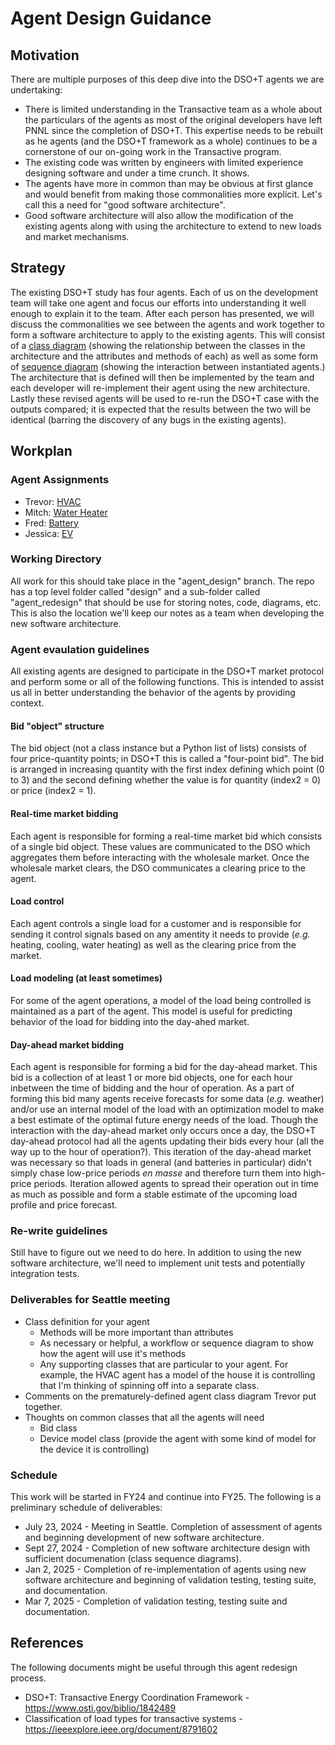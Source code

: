# Agent Design Guidance

## Motivation
There are multiple purposes of this deep dive into the DSO+T agents we are undertaking:

* There is limited understanding in the Transactive team as a whole about the particulars of the agents as most of the original developers have left PNNL since the completion of DSO+T. This expertise needs to be rebuilt as he agents (and the DSO+T framework as a whole) continues to be a cornerstone of our on-going work in the Transactive program.
* The existing code was written by engineers with limited experience designing software and under a time crunch. It shows.
* The agents have more in common than may be obvious at first glance and would benefit from making those commonalities more explicit. Let's call this a need for "good software architecture".
* Good software architecture will also allow the modification of the existing agents along with using the architecture to extend to new loads and market mechanisms.

## Strategy
The existing DSO+T study has four agents. Each of us on the development team will take one agent and focus our efforts into understanding it well enough to explain it to the team. After each person has presented, we will discuss the commonalities we see between the agents and work together to form a software architecture to apply to the existing agents. This will consist of a [class diagram](https://www.visual-paradigm.com/guide/uml-unified-modeling-language/uml-class-diagram-tutorial/) (showing the relationship between the classes in the architecture and the attributes and methods of each) as well as some form of [sequence diagram](https://www.visual-paradigm.com/guide/uml-unified-modeling-language/what-is-sequence-diagram/) (showing the interaction between instantiated agents.) The architecture that is defined will then be implemented by the team and each developer will re-implement their agent using the new architecture. Lastly these revised agents will be used to re-run the DSO+T case with the outputs compared; it is expected that the results between the two will be identical (barring the discovery of any bugs in the existing agents).

## Workplan

### Agent Assignments
* Trevor: [HVAC](https://github.com/pnnl/tesp/blob/62779f0ccaa38a7ec205d2a1a2c8748c5996a7be/src/tesp_support/tesp_support/dsot/hvac_agent.py)
* Mitch: [Water Heater](https://github.com/pnnl/tesp/blob/62779f0ccaa38a7ec205d2a1a2c8748c5996a7be/src/tesp_support/tesp_support/dsot/water_heater_agent.py)
* Fred: [Battery](https://github.com/pnnl/tesp/blob/62779f0ccaa38a7ec205d2a1a2c8748c5996a7be/src/tesp_support/tesp_support/dsot/battery_agent.py)
* Jessica: [EV](https://github.com/pnnl/tesp/blob/62779f0ccaa38a7ec205d2a1a2c8748c5996a7be/src/tesp_support/tesp_support/dsot/ev_agent.py)

### Working Directory
All work for this should take place in the "agent_design" branch. The repo has a top level folder called "design" and a sub-folder called "agent_redesign" that should be use for storing notes, code, diagrams, etc. This is also the location we'll keep our notes as a team when developing the new software architecture.


### Agent evaulation guidelines
All existing agents are designed to participate in the DSO+T market protocol and perform some or all of the following functions. This is intended to assist us all in better understanding the behavior of the agents by providing context.

#### Bid "object" structure
The bid object (not a class instance but a Python list of lists) consists of four price-quantity points; in DSO+T this is called a "four-point bid". The bid is arranged in increasing quantity with the first index defining which point (0 to 3) and the second defining whether the value is for quantity (index2 = 0) or price (index2 = 1).

#### Real-time market bidding
Each agent is responsible for forming a real-time market bid which consists of a single bid object. These values are communicated to the DSO which aggregates them before interacting with the wholesale market. Once the wholesale market clears, the DSO communicates a clearing price to the agent.

#### Load control
Each agent controls a single load for a customer and is responsible for sending it control signals based on any amentity it needs to provide (_e.g._ heating, cooling, water heating) as well as the clearing price from the market.

#### Load modeling (at least sometimes)
For some of the agent operations, a model of the load being controlled is maintained as a part of the agent. This model is useful for predicting behavior of the load for bidding into the day-ahed market.

#### Day-ahead market bidding
Each agent is responsible for forming a bid for the day-ahead market. This bid is a collection of at least 1 or more bid objects, one for each hour inbetween the time of bidding and the hour of operation. As a part of forming this bid many agents receive forecasts for some data (_e.g._ weather) and/or use an internal model of the load with an optimization model to make a best estimate of the optimal future energy needs of the load. Though the interaction with the day-ahead market only occurs once a day, the DSO+T day-ahead protocol had all the agents updating their bids every hour (all the way up to the hour of operation?). This iteration of the day-ahead market was necessary so that loads in general (and batteries in particular) didn't simply chase low-price periods _en masse_ and therefore turn them into high-price periods. Iteration allowed agents to spread their operation out in time as much as possible and form a stable estimate of the upcoming load profile and price forecast.


### Re-write guidelines
Still have to figure out we need to do here. In addition to using the new software architecture, we'll need to implement unit tests and potentially integration tests. 

### Deliverables for Seattle meeting
* Class definition for your agent 
  * Methods will be more important than attributes
  * As necessary or helpful, a workflow or sequence diagram to show how the agent will use it's methods
  * Any supporting classes that are particular to your agent. For example, the HVAC agent has a model of the house it is controlling that I'm thinking of spinning off into a separate class.
* Comments on the prematurely-defined agent class diagram Trevor put together.
* Thoughts on common classes that all the agents will need
  * Bid class
  * Device model class (provide the agent with some kind of model for the device it is controlling)


### Schedule
This work will be started in FY24 and continue into FY25. The following is a preliminary schedule of deliverables:

* July 23, 2024 - Meeting in Seattle. Completion of assessment of agents and beginning development of new software architecture.
* Sept 27, 2024 - Completion of new software architecture design with sufficient documenation (class sequence diagrams).
* Jan 2, 2025 - Completion of re-implementation of agents using new software architecture and beginning of validation testing, testing suite, and documentation.
* Mar 7, 2025 - Completion of validation testing, testing suite and documentation.

## References

The following documents might be useful through this agent redesign process.

* DSO+T: Transactive Energy Coordination Framework - https://www.osti.gov/biblio/1842489
* Classification of load types for transactive systems - https://ieeexplore.ieee.org/document/8791602
